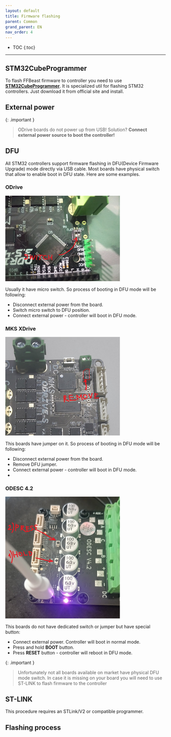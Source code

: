 ```yaml
---
layout: default
title: Firmware flashing
parent: Common
grand_parent: EN
nav_order: 4
---
```


- TOC
{:toc}

---
## STM32CubeProgrammer 
To flash FFBeast firmware to controller you need to use 
[**STM32CubeProgrammer**](https://www.st.com/en/development-tools/stm32cubeprog.html#get-software). 
It is specialized util for flashing STM32 controllers.
Just download it from official site and install.

## External power

{: .important }
> ODrive boards do not power up from USB! 
> Solution?
>**Connect external power source to boot the controller!**

## DFU
All STM32 controllers support firmware flashing in DFU(Device Firmware Upgrade) mode directly via USB cable. 
Most boards have physical switch that allow to enable boot in DFU state. Here are some examples.

### ODrive
<img src="../../assets/images/odrive_dfu.jpg" width="360">

Usually it have micro switch. So process of booting in DFU mode will be following:

- Disconnect external power from the board.
- Switch micro switch to DFU position.
- Connect external power - controller will boot in DFU mode.

### MKS XDrive
<img src="../../assets/images/mks_single_dfu.jpg" width="360">

This boards have jumper on it. So process of booting in DFU mode will be following:

- Disconnect external power from the board.
- Remove DFU jumper.
- Connect external power - controller will boot in DFU mode.
- 
### ODESC 4.2
<img src="../../assets/images/odesc_42_dfu.jpg" width="360">

This boards do not have dedicated switch or jumper but have special button:

- Connect external power. Controller will boot in normal mode.
- Press and hold **BOOT** button.
- Press **RESET** button - controller will reboot in DFU mode.

{: .important }
> Unfortunately not all boards available on market have physical DFU mode switch. In case it is missing on your board 
> you will need to use ST-LINK to flash firmware to the controller

## ST-LINK
This procedure requires an STLink/V2 or compatible programmer.

## Flashing process